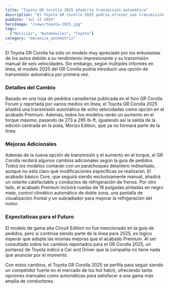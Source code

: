```yaml
---
title: "Toyota GR Corolla 2025 añadiría transmisión automática"
description: "El Toyota GR Corolla 2025 podría ofrecer una transmisión automática de ocho velocidades, aumentando también el torque estándar a 295 lb-ft. Descubre los cambios esperados para este hot hatch en el próximo modelo."
pubDate: "Jul 12 2024"
heroImage: "/news/toyota-2025.jpg"
tags:
  ["Noticias", "Automóviles", "Toyota"]
category: "mecanica_automotriz"
---
```


El Toyota GR Corolla ha sido un modelo muy apreciado por los entusiastas de los autos debido a su rendimiento impresionante y su transmisión manual de seis velocidades. Sin embargo, según múltiples informes en línea, el modelo 2025 del GR Corolla podría introducir una opción de transmisión automática por primera vez.

### Detalles del Cambio

Basado en una hoja de pedidos canadiense publicada en el foro GR Corolla Forum y reportada por varios medios en línea, el Toyota GR Corolla 2025 añadirá una transmisión automática de ocho velocidades como opción en el acabado Premium. Además, todos los modelos verán un aumento en el torque máximo, pasando de 273 a 295 lb-ft, igualando así la salida de la edición centrada en la pista, Morizo Edition, que ya no formará parte de la línea.

### Mejoras Adicionales

Además de la nueva opción de transmisión y el aumento en el torque, el GR Corolla recibirá algunos cambios adicionales según la guía de pedidos. Todos los modelos contarán con un parachoques delantero rediseñado, aunque no está claro qué modificaciones específicas se realizarán. El acabado básico Core, que seguirá siendo exclusivamente manual, añadirá un volante calefactable y conductos de refrigeración de frenos. Por otro lado, el acabado Premium incluirá ruedas de 18 pulgadas pintadas en negro mate, control climático automático de doble zona, una pantalla de visualización frontal y un subradiador para mejorar la refrigeración del motor.

### Expectativas para el Futuro

El modelo de gama alta Circuit Edition no fue mencionado en la guía de pedidos, pero si continúa siendo parte de la línea para 2025, es lógico esperar que adopte las mismas mejoras que el acabado Premium. Al ser consultado sobre los cambios reportados para el GR Corolla 2025, un portavoz de Toyota indicó a Car and Driver que la compañía no tiene nada que anunciar por el momento.

Con estos cambios, el Toyota GR Corolla 2025 se perfila para seguir siendo un competidor fuerte en el mercado de los hot hatch, ofreciendo tanto opciones manuales como automáticas para satisfacer a una gama más amplia de conductores.